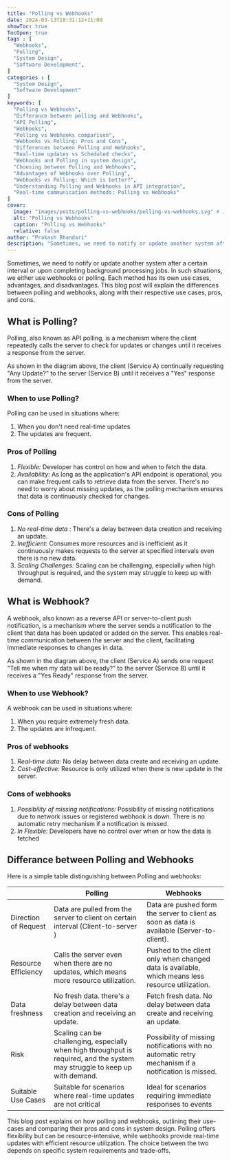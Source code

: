 ```yaml
---
title: "Polling vs Webhooks"
date: 2024-03-13T18:31:12+11:00
showToc: true
TocOpen: true
tags : [
  "Webhooks",
  "Polling",
  "System Design",
  "Software Development",
]
categories : [
  "System Design",
  "Software Development"
]
keywords: [
  "Polling vs Webhooks",
  "Differance between polling and Webhooks",
  "API Polling",
  "Webhooks",
  "Polling vs Webhooks comparison",
  "Webhooks vs Polling: Pros and Cons",
  "Differences between Polling and Webhooks",
  "Real-time updates vs Scheduled checks",
  "Webhooks and Polling in system design",
  "Choosing between Polling and Webhooks",
  "Advantages of Webhooks over Polling",
  "Webhooks vs Polling: Which is better?",
  "Understanding Polling and Webhooks in API integration",
  "Real-time communication methods: Polling vs Webhooks"
]
cover:
  image: "images/posts/polling-vs-webhooks/polling-vs-webhooks.svg" # image path/url
  alt: "Polling vs Webhooks"
  caption: "Polling vs Webhooks"
  relative: false
author: "Prakash Bhandari"
description: "Sometimes, we need to notify or update another system after a certain interval or upon completing background processing jobs. In such situations, we either use webhooks or polling. Each method has it's own use cases, pros, and cons. This blog post will explain the differences between polling and webhooks, along with their respective use cases, pros, and cons."
---
```


Sometimes, we need to notify or update another system after a certain interval or upon completing background processing jobs. 
In such situations, we either use webhooks or polling. 
Each method has its own use cases, advantages, and disadvantages. 
This blog post will explain the differences between polling and webhooks, along with their respective use cases, pros, and cons.

## What is Polling?
Polling, also known as API polling, is a mechanism where the client repeatedly calls the server to check for updates or changes until it receives a response from the server.

As shown in the diagram above, the client (Service A) continually requesting "Any Update?" to the server (Service B) until it receives a "Yes" response from the server. 


### When to use Polling?
Polling can be used in situations where:
1. When you don't need real-time updates
2. The updates are frequent.
### Pros of Polling
1. *Flexible:* Developer has control on how and when to fetch the data. 
2. *Availability:* As long as the application's API endpoint is operational, you can make frequent calls to retrieve data from the server. There's no need to worry about missing updates, as the polling mechanism ensures that data is continuously checked for changes.
### Cons of Polling
1. *No real-time data :* There's a delay between data creation and receiving an update.
2. *Inefficient:* Consumes more resources and is inefficient as it continuously makes requests to the server at specified intervals even there is no new data.
3. *Scaling Challenges:* Scaling can be challenging, especially when high throughput is required, and the system may struggle to keep up with demand.


## What is Webhook?

A webhook, also known as a reverse API or server-to-client push notification, is a mechanism where the server sends a notification to the client that data has been updated or added on the server. 
This enables real-time communication between the server and the client, facilitating immediate responses to changes in data.

As shown in the diagram above, the client (Service A) sends one request "Tell me when my data will be ready?" to the server (Service B)   until it receives a "Yes Ready" response from the server.
### When to use Webhook?
A webhook can be used in situations where:
1. When you require extremely fresh data.
2. The updates are infrequent.

### Pros of webhooks
1. *Real-time data:* No delay between data create and receiving an update.
2. *Cost-effective:* Resource is only utilized when there is new update in the server. 
### Cons of webhooks
1. *Possibility of missing notifications:*  Possibility of missing notifications due to network issues or registered webhook is down. There is no automatic retry mechanism if a notification is missed.
2. *In Flexible:* Developers have no control over when or how the data is fetched

## Differance between Polling and Webhooks
Here is a simple table distinguishing between Polling and webhooks:

|                      | Polling                                                                                                                      | Webhooks                                                                                            |
|----------------------|------------------------------------------------------------------------------------------------------------------------------|-----------------------------------------------------------------------------------------------------|
| Direction of Request | Data are pulled from the server to client on certain interval (Client-to-server  )                                           | Data are pushed form the server to client as soon as data is available (Server-to-client).          |
| Resource Efficiency  | Calls the server even when there are no updates, which means more resource utilization.                                      | Pushed to the client only when changed data is available, which means less resource utilization.    |
| Data freshness       | No fresh data. there's a delay between data creation and receiving an update.                                                | Fetch fresh data.  No delay between data create and receiving an update.                            |
| Risk                 | Scaling can be challenging, especially when high throughput is required, and the system may struggle to keep up with demand. | Possibility of missing notifications with no automatic retry mechanism if a notification is missed. |
| Suitable Use Cases   | Suitable for scenarios where real-time updates are not critical                                                              | Ideal for scenarios requiring immediate responses to events                                         |


This blog post explains on how polling and webhooks, 
outlining their use-cases and comparing their pros and cons in system design.
Polling offers flexibility but can be resource-intensive, 
while webhooks provide real-time updates with efficient resource utilization. 
The choice between the two depends on specific system requirements and trade-offs.
